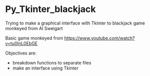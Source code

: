 # Py_Tkinter_blackjack
Trying to make a graphical interface with Tkinter to blackjack game monkeyed from Al Sweigart

Basic game monkeyed from https://www.youtube.com/watch?v=tu0lnL0EbGE

Objectives are: 
- breakdown functions to separate files
- make an interface using Tkinter
